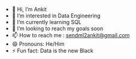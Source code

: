 - 👋 Hi, I’m Ankit
- 👀 I’m interested in Data Engineering
- 🌱 I’m currently learning SQL
- 💞️ I’m looking to reach my goals soon
- 📫 How to reach me : sendml2ankit@gmail.com
- 😄 Pronouns: He/Him
- ⚡ Fun fact: Data is the new Black

<!---
fnuankit164/fnuankit164 is a ✨ special ✨ repository because its `README.md` (this file) appears on your GitHub profile.
You can click the Preview link to take a look at your changes.
--->
